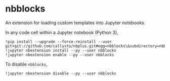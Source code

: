 # nbblocks
An extension for loading custom templates into Jupyter notebooks.

In any code cell within a Jupyter notebook (Python 3),

```
!pip install --upgrade --force-reinstall --user git+git://github.com/callysto/nbplus.git#egg=nbblocks\&subdirectory=nbblocks
!jupyter nbextension install --py --user nbblocks
!jupyter nbextension enable --py --user nbblocks
```

To disable `nbblocks`,

```
!jupyter nbextension disable --py --user nbblocks
```
